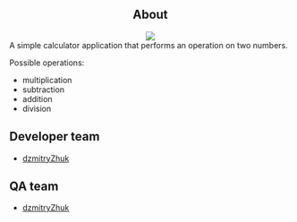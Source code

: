 <div align='center'>

## About

<a href='https://github.com/dzmitryZhuk/calculator/blob/main/LICENSE'>
<img src='https://img.shields.io/badge/LICENSE-MIT-orange'>
</a>

</div>
A simple calculator application that performs an operation on two numbers.

Possible operations:

+ multiplication 
+ subtraction
+ addition 
+ division

## Developer team

- [dzmitryZhuk](https://github.com/dzmitryZhuk)

## QA team

- [dzmitryZhuk](https://github.com/dzmitryZhuk)

